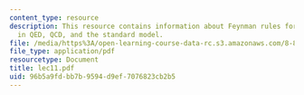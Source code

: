 ```yaml
---
content_type: resource
description: This resource contains information about Feynman rules for tree graphs
  in QED, QCD, and the standard model.
file: /media/https%3A/open-learning-course-data-rc.s3.amazonaws.com/8-811-particle-physics-ii-fall-2005/96b5a9fdbb7b9594d9ef7076823cb2b5_lec11.pdf
file_type: application/pdf
resourcetype: Document
title: lec11.pdf
uid: 96b5a9fd-bb7b-9594-d9ef-7076823cb2b5
---
```

